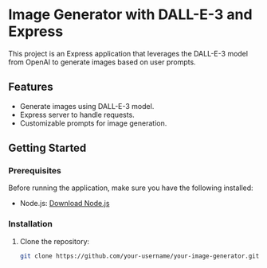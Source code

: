 # Image Generator with DALL-E-3 and Express

This project is an Express application that leverages the DALL-E-3 model from OpenAI to generate images based on user prompts.

## Features

- Generate images using DALL-E-3 model.
- Express server to handle requests.
- Customizable prompts for image generation.

## Getting Started

### Prerequisites

Before running the application, make sure you have the following installed:

- Node.js: [Download Node.js](https://nodejs.org/)

### Installation

1. Clone the repository:

   ```bash
   git clone https://github.com/your-username/your-image-generator.git
